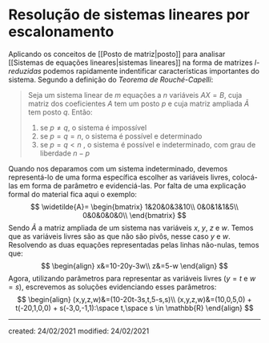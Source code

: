 # Resolução de sistemas lineares por escalonamento
Aplicando os conceitos de [[Posto de matriz|posto]] para analisar [[Sistemas de equações lineares|sistemas lineares]] na forma de matrizes *l-reduzidas* podemos rapidamente indentificar características importantes do sistema. Segundo a definição do *Teorema de Rouché-Capelli*:
> Seja um sistema linear de $m$ equações a $n$ variáveis $AX=B$, cuja matriz dos coeficientes $A$ tem um posto $p$ e cuja matriz ampliada $Ã$ tem posto $q$. Então:
> 1. se $p \neq q$, o sistema é impossível
> 2. se $p = q = n$, o sistema é possível e determinado
> 3. se $p = q < n$ , o sistema é possível e indeterminado, com grau de liberdade $n-p$

Quando nos deparamos com um sistema indeterminado, devemos representá-lo de uma forma específica escolher as variáveis livres, colocá-las em forma de parâmetro e evidenciá-las. Por falta de uma explicação formal do material fica aqui o exemplo:
$$
\widetilde{A}=
\begin{bmatrix}
  1&20&0&3&10\\
  0&0&1&1&5\\
  0&0&0&0&0\\
\end{bmatrix}
$$
Sendo $Ã$ a matriz ampliada de um sistema nas variáveis $x$, $y$, $z$ e $w$. Temos que as variáveis livres são as que não são pivôs, nesse caso $y$ e $w$.
Resolvendo as duas equações representadas pelas linhas não-nulas, temos que:
$$
\begin{align}
  x&=10-20y-3w\\
  z&=5-w
\end{align}
$$
Agora, utilizando parâmetros para representar as variáveis livres ($y=t$ e $w=s$), escrevemos as soluções evidenciando esses parâmetros:
$$
\begin{align}
  (x,y,z,w)&=(10-20t-3s,t,5-s,s)\\
  (x,y,z,w)&=(10,0,5,0) + t(-20,1,0,0) + s(-3,0,-1,1):\space t,\space s \in \mathbb{R}
\end{align}
$$

---

created: 24/02/2021
modified: 24/02/2021